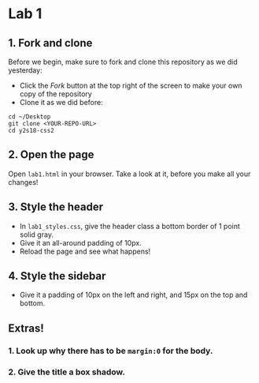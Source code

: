 # Lab 1
## 1. Fork and clone

Before we begin, make sure to fork and clone this repository as we did yesterday:

  - Click the *Fork* button at the top right of the screen to make your own copy of the repository
  - Clone it as we did before:
  ```
  cd ~/Desktop
  git clone <YOUR-REPO-URL>
  cd y2s18-css2
  ```
## 2. Open the page

Open `lab1.html` in your browser. Take a look at it, before you make all your changes!

## 3. Style the header

- In `lab1_styles.css`, give the header class a bottom border of 1 point solid gray.
- Give it an all-around padding of 10px.
- Reload the page and see what happens!

## 4. Style the sidebar

- Give it a padding of 10px on the left and right, and 15px on the top and bottom.


## Extras!
### 1. Look up why there has to be `margin:0` for the body.
### 2. Give the title a box shadow.
